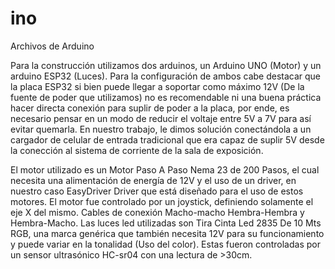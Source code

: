 # ino
Archivos de Arduino 

Para la construcción utilizamos dos arduinos, un Arduino UNO (Motor) y un arduino ESP32 (Luces). Para la configuración de ambos cabe destacar que la placa ESP32 si bien puede llegar a soportar como máximo 12V (De la fuente de poder que utilizamos) no es recomendable ni una buena práctica hacer directa conexión para suplir de poder a la placa, por ende, es necesario pensar en un modo de reducir el voltaje entre 5V a 7V para así evitar quemarla. En nuestro trabajo, le dimos solución conectándola a un cargador de celular de entrada tradicional que era capaz de suplir 5V desde la conección al sistema de corriente de la sala de exposición.

El motor utilizado es un Motor Paso A Paso Nema 23 de 200 Pasos, el cual necesita una alimentación de energía de 12V y el uso de un driver, en nuestro caso EasyDriver Driver que está diseñado para el uso de estos motores.
El motor fue controlado por un joystick, definiendo solamente el eje X del mismo.
Cables de conexión Macho-macho Hembra-Hembra y Hembra-Macho.
Las luces led utilizadas son Tira Cinta Led 2835 De 10 Mts RGB, una marca genérica que también necesita 12V para su funcionamiento y puede variar en la tonalidad (Uso del color). Estas fueron controladas por un sensor ultrasónico HC-sr04 con una lectura de >30cm.

